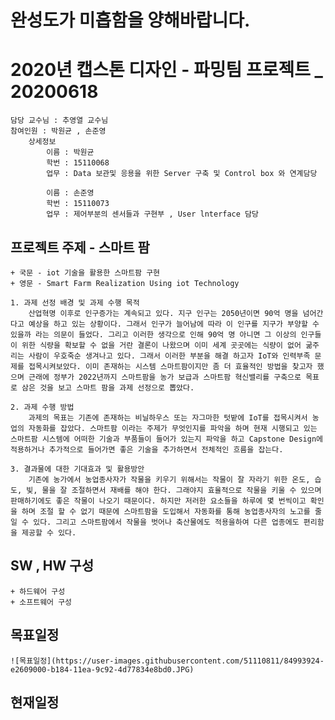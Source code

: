 # 완성도가 미흡함을 양해바랍니다.
# 2020년 캡스톤 디자인 - 파밍팀 프로젝트 _ 20200618
    담당 교수님 : 추영열 교수님
    참여인원 : 박원균 , 손준영
        상세정보
            이름 : 박원균
            학번 : 15110068
            업무 : Data 보관및 응용을 위한 Server 구축 및 Control box 와 연계담당

            이름 : 손준영
            학번 : 15110073
            업무 : 제어부분의 센서들과 구현부 , User lnterface 담당


## 프로젝트 주제 - 스마트 팜 
    + 국문 - iot 기술을 활용한 스마트팜 구현
    + 영문 - Smart Farm Realization Using iot Technology

    1. 과제 선정 배경 및 과제 수행 목적
        산업혁명 이후로 인구증가는 계속되고 있다. 지구 인구는 2050년이면 90억 명을 넘어간다고 예상을 하고 있는 상황이다. 그래서 인구가 늘어남에 따라 이 인구를 지구가 부양할 수 있을까 라는 의문이 들었다. 그리고 이러한 생각으로 인해 90억 명 아니면 그 이상의 인구들이 위한 식량을 확보할 수 없을 거란 결론이 나왔으며 이미 세계 곳곳에는 식량이 없어 굶주리는 사람이 우호죽순 생겨나고 있다. 그래서 이러한 부분을 해결 하고자 IoT와 인력부족 문제를 접목시켜보았다. 이미 존재하는 시스템 스마트팜이지만 좀 더 효율적인 방법을 찾고자 했으며 근래에 정부가 2022년까지 스마트팜을 농가 보급과 스마트팜 혁신밸리를 구축으로 목표로 삼은 것을 보고 스마트 팜을 과제 선정으로 뽑았다. 
    
    2. 과제 수행 방법
        과제의 목표는 기존에 존재하는 비닐하우스 또는 자그마한 텃밭에 IoT를 접목시켜서 농업의 자동화를 잡았다. 스마트팜 이라는 주제가 무엇인지를 파악을 하며 현재 시행되고 있는 스마트팜 시스템에 어떠한 기술과 부품들이 들어가 있는지 파악을 하고 Capstone Design에 적용하거나 추가적으로 들어가면 좋은 기술을 추가하면서 전체적인 흐름을 잡는다. 

    3. 결과물에 대한 기대효과 및 활용방안
        기존에 농가에서 농업종사자가 작물을 키우기 위해서는 작물이 잘 자라기 위한 온도, 습도, 빛, 물을 잘 조절하면서 재배를 해야 한다. 그래야지 효율적으로 작물을 키울 수 있으며 판매하기에도 좋은 작물이 나오기 때문이다. 하지만 저러한 요소들을 하루에 몇 번씩이고 확인을 하며 조절 할 수 없기 때문에 스마트팜을 도입해서 자동화를 통해 농업종사자의 노고를 줄일 수 있다. 그리고 스마트팜에서 작물을 벗어나 축산물에도 적용을하여 다른 업종에도 편리함을 제공할 수 있다.
     

## SW , HW 구성
    + 하드웨어 구성
    + 소프트웨어 구성

## 목표일정
    ![목표일정](https://user-images.githubusercontent.com/51110811/84993924-e2609000-b184-11ea-9c92-4d77834e8bd0.JPG)
## 현재일정




